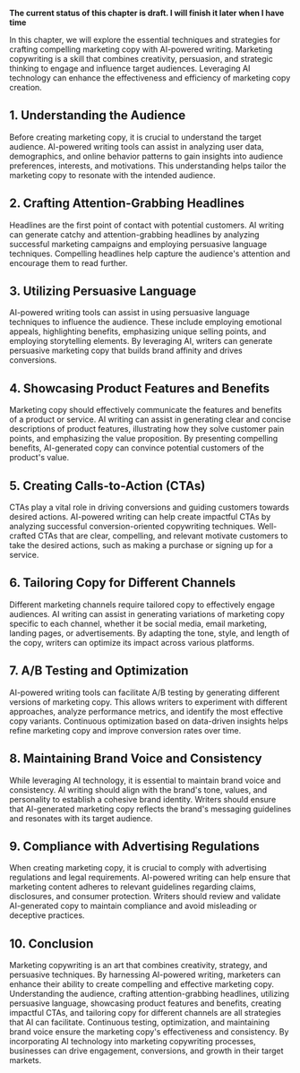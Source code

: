 **The current status of this chapter is draft. I will finish it later when I have time**

In this chapter, we will explore the essential techniques and strategies for crafting compelling marketing copy with AI-powered writing. Marketing copywriting is a skill that combines creativity, persuasion, and strategic thinking to engage and influence target audiences. Leveraging AI technology can enhance the effectiveness and efficiency of marketing copy creation.

**1. Understanding the Audience**
---------------------------------

Before creating marketing copy, it is crucial to understand the target audience. AI-powered writing tools can assist in analyzing user data, demographics, and online behavior patterns to gain insights into audience preferences, interests, and motivations. This understanding helps tailor the marketing copy to resonate with the intended audience.

**2. Crafting Attention-Grabbing Headlines**
--------------------------------------------

Headlines are the first point of contact with potential customers. AI writing can generate catchy and attention-grabbing headlines by analyzing successful marketing campaigns and employing persuasive language techniques. Compelling headlines help capture the audience's attention and encourage them to read further.

**3. Utilizing Persuasive Language**
------------------------------------

AI-powered writing tools can assist in using persuasive language techniques to influence the audience. These include employing emotional appeals, highlighting benefits, emphasizing unique selling points, and employing storytelling elements. By leveraging AI, writers can generate persuasive marketing copy that builds brand affinity and drives conversions.

**4. Showcasing Product Features and Benefits**
-----------------------------------------------

Marketing copy should effectively communicate the features and benefits of a product or service. AI writing can assist in generating clear and concise descriptions of product features, illustrating how they solve customer pain points, and emphasizing the value proposition. By presenting compelling benefits, AI-generated copy can convince potential customers of the product's value.

**5. Creating Calls-to-Action (CTAs)**
--------------------------------------

CTAs play a vital role in driving conversions and guiding customers towards desired actions. AI-powered writing can help create impactful CTAs by analyzing successful conversion-oriented copywriting techniques. Well-crafted CTAs that are clear, compelling, and relevant motivate customers to take the desired actions, such as making a purchase or signing up for a service.

**6. Tailoring Copy for Different Channels**
--------------------------------------------

Different marketing channels require tailored copy to effectively engage audiences. AI writing can assist in generating variations of marketing copy specific to each channel, whether it be social media, email marketing, landing pages, or advertisements. By adapting the tone, style, and length of the copy, writers can optimize its impact across various platforms.

**7. A/B Testing and Optimization**
-----------------------------------

AI-powered writing tools can facilitate A/B testing by generating different versions of marketing copy. This allows writers to experiment with different approaches, analyze performance metrics, and identify the most effective copy variants. Continuous optimization based on data-driven insights helps refine marketing copy and improve conversion rates over time.

**8. Maintaining Brand Voice and Consistency**
----------------------------------------------

While leveraging AI technology, it is essential to maintain brand voice and consistency. AI writing should align with the brand's tone, values, and personality to establish a cohesive brand identity. Writers should ensure that AI-generated marketing copy reflects the brand's messaging guidelines and resonates with its target audience.

**9. Compliance with Advertising Regulations**
----------------------------------------------

When creating marketing copy, it is crucial to comply with advertising regulations and legal requirements. AI-powered writing can help ensure that marketing content adheres to relevant guidelines regarding claims, disclosures, and consumer protection. Writers should review and validate AI-generated copy to maintain compliance and avoid misleading or deceptive practices.

**10. Conclusion**
------------------

Marketing copywriting is an art that combines creativity, strategy, and persuasive techniques. By harnessing AI-powered writing, marketers can enhance their ability to create compelling and effective marketing copy. Understanding the audience, crafting attention-grabbing headlines, utilizing persuasive language, showcasing product features and benefits, creating impactful CTAs, and tailoring copy for different channels are all strategies that AI can facilitate. Continuous testing, optimization, and maintaining brand voice ensure the marketing copy's effectiveness and consistency. By incorporating AI technology into marketing copywriting processes, businesses can drive engagement, conversions, and growth in their target markets.
